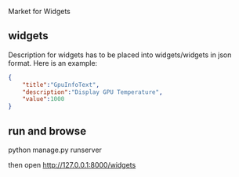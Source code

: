 Market for Widgets

## widgets

Description for widgets has to be placed into widgets/widgets in json format.
Here is an example:

```json
{
    "title":"GpuInfoText",
    "description":"Display GPU Temperature",
    "value":1000
}
```

## run and browse

python manage.py runserver

then open <http://127.0.0.1:8000/widgets>